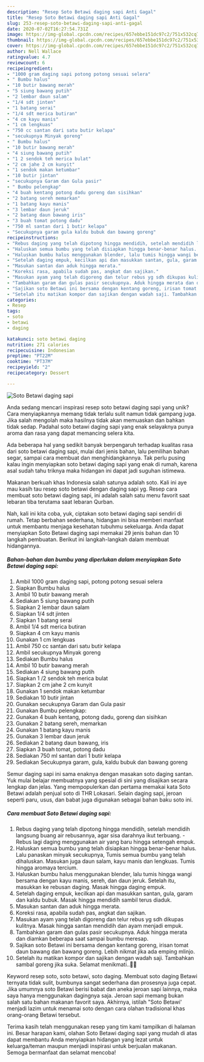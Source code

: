 ```yaml
---
description: "Resep Soto Betawi daging sapi Anti Gagal"
title: "Resep Soto Betawi daging sapi Anti Gagal"
slug: 253-resep-soto-betawi-daging-sapi-anti-gagal
date: 2020-07-02T16:27:54.731Z
image: https://img-global.cpcdn.com/recipes/657ebbe151dc97c2/751x532cq70/soto-betawi-daging-sapi-foto-resep-utama.jpg
thumbnail: https://img-global.cpcdn.com/recipes/657ebbe151dc97c2/751x532cq70/soto-betawi-daging-sapi-foto-resep-utama.jpg
cover: https://img-global.cpcdn.com/recipes/657ebbe151dc97c2/751x532cq70/soto-betawi-daging-sapi-foto-resep-utama.jpg
author: Nell Wallace
ratingvalue: 4.7
reviewcount: 6
recipeingredient:
- "1000 gram daging sapi potong potong sesuai selera"
- " Bumbu halus"
- "10 butir bawang merah"
- "5 siung bawang putih"
- "2 lembar daun salam"
- "1/4 sdt jinten"
- "1 batang serai"
- "1/4 sdt merica butiran"
- "4 cm kayu manis"
- "1 cm lengkuas"
- "750 cc santan dari satu butir kelapa"
- "secukupnya Minyak goreng"
- " Bumbu halus"
- "10 butir bawang merah"
- "4 siung bawang putih"
- "1 2 sendok teh merica bulat"
- "2 cm jahe 2 cm kunyit"
- "1 sendok makan ketumbar"
- "10 butir jintan"
- "secukupnya Garam dan Gula pasir"
- " Bumbu pelengkap"
- "4 buah kentang potong dadu goreng dan sisihkan"
- "2 batang sereh memarkan"
- "1 batang kayu manis"
- "3 lembar daun jeruk"
- "2 batang daun bawang iris"
- "3 buah tomat potong dadu"
- "750 ml santan dari 1 butir kelapa"
- "Secukupnya garam gula kaldu bubuk dan bawang goreng"
recipeinstructions:
- "Rebus daging yang telah dipotong hingga mendidih, setelah mendidih langsung buang air rebusannya, agar sisa darahnya ikut terbuang. Rebus lagi daging menggunakan air yang baru hingga setengah empuk."
- "Haluskan semua bumbu yang telah disiapkan hingga benar-benar halus. Lalu panaskan minyak secukupnya, Tumis semua bumbu yang telah dihaluskan. Masukan juga daun salam, kayu manis dan lengkuas. Tumis hingga aromaya tercium."
- "Haluskan bumbu halus menggunakan blender, lalu tumis hingga wangi bersama dengan kayu manis, sereh, dan daun jeruk. Setelah itu, masukkan ke rebusan daging. Masak hingga daging empuk."
- "Setelah daging empuk, kecilkan api dan masukkan santan, gula, garam dan kaldu bubuk. Masak hingga mendidih sambil terus diaduk."
- "Masukan santan dan aduk hingga merata."
- "Koreksi rasa, apabila sudah pas, angkat dan sajikan."
- "Masukan ayam yang telah digoreng dan telur rebus yg sdh dikupas kulitnya. Masak hingga santan mendidih dan ayam menjadi empuk."
- "Tambahkan garam dan gulas pasir secukupnya. Aduk hingga merata dan diamkan beberapa saat sampai bumbu meresap."
- "Sajikan soto Betawi ini bersama dengan kentang goreng, irisan tomat daun bawang dan bawang goreng. Lebih nikmat jika ada emping mlinjo."
- "Setelah itu matikan kompor dan sajikan dengan wadah saji. Tambahkan sambal goreng jika suka. Selamat menikmati..👩‍🍳"
categories:
- Resep
tags:
- soto
- betawi
- daging

katakunci: soto betawi daging 
nutrition: 271 calories
recipecuisine: Indonesian
preptime: "PT22M"
cooktime: "PT37M"
recipeyield: "2"
recipecategory: Dessert

---
```



![Soto Betawi daging sapi](https://img-global.cpcdn.com/recipes/657ebbe151dc97c2/751x532cq70/soto-betawi-daging-sapi-foto-resep-utama.jpg)

Anda sedang mencari inspirasi resep soto betawi daging sapi yang unik? Cara menyiapkannya memang tidak terlalu sulit namun tidak gampang juga. Jika salah mengolah maka hasilnya tidak akan memuaskan dan bahkan tidak sedap. Padahal soto betawi daging sapi yang enak selayaknya punya aroma dan rasa yang dapat memancing selera kita.

Ada beberapa hal yang sedikit banyak berpengaruh terhadap kualitas rasa dari soto betawi daging sapi, mulai dari jenis bahan, lalu pemilihan bahan segar, sampai cara membuat dan menghidangkannya. Tak perlu pusing kalau ingin menyiapkan soto betawi daging sapi yang enak di rumah, karena asal sudah tahu triknya maka hidangan ini dapat jadi suguhan istimewa.

Makanan berkuah khas Indonesia salah satunya adalah soto. Kali ini aye mau kasih tau resep soto betawi dengan daging sapi yg. Resep cara membuat soto betawi daging sapi, ini adalah salah satu menu favorit saat lebaran tiba terutama saat lebaran Qurban.


Nah, kali ini kita coba, yuk, ciptakan soto betawi daging sapi sendiri di rumah. Tetap berbahan sederhana, hidangan ini bisa memberi manfaat untuk membantu menjaga kesehatan tubuhmu sekeluarga. Anda dapat menyiapkan Soto Betawi daging sapi memakai 29 jenis bahan dan 10 langkah pembuatan. Berikut ini langkah-langkah dalam membuat hidangannya.

<!--inarticleads1-->

##### Bahan-bahan dan bumbu yang diperlukan dalam menyiapkan Soto Betawi daging sapi:

1. Ambil 1000 gram daging sapi, potong potong sesuai selera
1. Siapkan  Bumbu halus
1. Ambil 10 butir bawang merah
1. Sediakan 5 siung bawang putih
1. Siapkan 2 lembar daun salam
1. Siapkan 1/4 sdt jinten
1. Siapkan 1 batang serai
1. Ambil 1/4 sdt merica butiran
1. Siapkan 4 cm kayu manis
1. Gunakan 1 cm lengkuas
1. Ambil 750 cc santan dari satu butir kelapa
1. Ambil secukupnya Minyak goreng
1. Sediakan  Bumbu halus
1. Ambil 10 butir bawang merah
1. Sediakan 4 siung bawang putih
1. Siapkan 1 /2 sendok teh merica bulat
1. Siapkan 2 cm jahe 2 cm kunyit
1. Gunakan 1 sendok makan ketumbar
1. Sediakan 10 butir jintan
1. Gunakan secukupnya Garam dan Gula pasir
1. Gunakan  Bumbu pelengkap:
1. Gunakan 4 buah kentang, potong dadu, goreng dan sisihkan
1. Gunakan 2 batang sereh, memarkan
1. Gunakan 1 batang kayu manis
1. Gunakan 3 lembar daun jeruk
1. Sediakan 2 batang daun bawang, iris
1. Siapkan 3 buah tomat, potong dadu
1. Sediakan 750 ml santan dari 1 butir kelapa
1. Sediakan Secukupnya garam, gula, kaldu bubuk dan bawang goreng


Semur daging sapi ini sama enaknya dengan masakan soto daging santan. Yuk mulai belajar membuatnya yang spesial di sini yang disajikan secara lengkap dan jelas. Yang mempopulerkan dan pertama memakai kata Soto Betawi adalah penjual soto di THR Lokasari. Selain daging sapi, jeroan seperti paru, usus, dan babat juga digunakan sebagai bahan baku soto ini. 

<!--inarticleads2-->

##### Cara membuat Soto Betawi daging sapi:

1. Rebus daging yang telah dipotong hingga mendidih, setelah mendidih langsung buang air rebusannya, agar sisa darahnya ikut terbuang. - Rebus lagi daging menggunakan air yang baru hingga setengah empuk.
1. Haluskan semua bumbu yang telah disiapkan hingga benar-benar halus. Lalu panaskan minyak secukupnya, Tumis semua bumbu yang telah dihaluskan. Masukan juga daun salam, kayu manis dan lengkuas. Tumis hingga aromaya tercium.
1. Haluskan bumbu halus menggunakan blender, lalu tumis hingga wangi bersama dengan kayu manis, sereh, dan daun jeruk. Setelah itu, masukkan ke rebusan daging. Masak hingga daging empuk.
1. Setelah daging empuk, kecilkan api dan masukkan santan, gula, garam dan kaldu bubuk. Masak hingga mendidih sambil terus diaduk.
1. Masukan santan dan aduk hingga merata.
1. Koreksi rasa, apabila sudah pas, angkat dan sajikan.
1. Masukan ayam yang telah digoreng dan telur rebus yg sdh dikupas kulitnya. Masak hingga santan mendidih dan ayam menjadi empuk.
1. Tambahkan garam dan gulas pasir secukupnya. Aduk hingga merata dan diamkan beberapa saat sampai bumbu meresap.
1. Sajikan soto Betawi ini bersama dengan kentang goreng, irisan tomat daun bawang dan bawang goreng. Lebih nikmat jika ada emping mlinjo.
1. Setelah itu matikan kompor dan sajikan dengan wadah saji. Tambahkan sambal goreng jika suka. Selamat menikmati..👩‍🍳


Keyword resep soto, soto betawi, soto daging. Membuat soto daging Betawi ternyata tidak sulit, bumbunya sangat sederhana dan prosesnya juga cepat. Jika umumnya soto Betawi berisi babat dan aneka jeroan sapi lainnya, maka saya hanya menggunakan dagingnya saja. Jeroan sapi memang bukan salah satu bahan makanan favorit saya. Akhirnya, istilah &#34;Soto Betawi&#39; menjadi lazim untuk menamai soto dengan cara olahan tradisional khas orang-orang Betawi tersebut. 

Terima kasih telah menggunakan resep yang tim kami tampilkan di halaman ini. Besar harapan kami, olahan Soto Betawi daging sapi yang mudah di atas dapat membantu Anda menyiapkan hidangan yang lezat untuk keluarga/teman maupun menjadi inspirasi untuk berjualan makanan. Semoga bermanfaat dan selamat mencoba!
